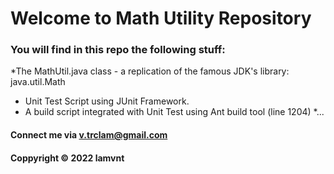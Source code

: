 # Welcome to Math Utility Repository

### You will find in this repo the following stuff:

*The MathUtil.java class - a replication of the famous JDK's library: java.util.Math
* Unit Test Script using JUnit Framework.
* A build script integrated with Unit Test using Ant build tool (line 1204)
*...

#### Connect me via v.trclam@gmail.com

#### Coppyright &#169; 2022 lamvnt
